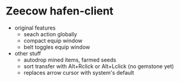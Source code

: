 # Zeecow hafen-client

- original features
  - seach action globally
  - compact equip window
  - belt toggles equip window
- other stuff
  - autodrop mined items, farmed seeds
  - sort transfer with Alt+Rclick or Alt+Lclick (no gemstone yet)
  - replaces arrow cursor with system's default